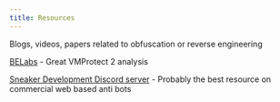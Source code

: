 ```yaml
---
title: Resources
---
```

Blogs, videos, papers related to obfuscation or reverse engineering

[BELabs](https://back.engineering/blog) - Great VMProtect 2 analysis

[Sneaker Development Discord server](https://discord.gg/sneakerdev) - Probably the best resource on commercial web based anti bots

